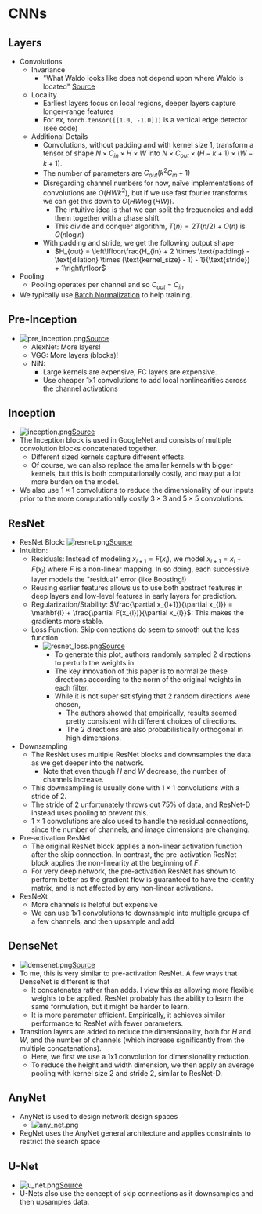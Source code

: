 # CNNs

## Layers
- Convolutions
  - Invariance
    - "What Waldo looks like does not depend upon where Waldo is located" [Source](http://d2l.ai/chapter_convolutional-neural-networks/why-conv.html)
  - Locality
    - Earliest layers focus on local regions, deeper layers capture longer-range features
    - For ex, `torch.tensor([[1.0, -1.0]])` is a vertical edge detector (see code)
  - Additional Details
    - Convolutions, without padding and with kernel size 1, transform a tensor of shape $N \times C_{in} \times H \times W$ into $N \times C_{out} \times (H-k+1) \times (W-k+1)$.
    - The number of parameters are $C_{out}(k^2C_{in} + 1)$
    - Disregarding channel numbers for now, naïve implementations of convolutions are $O(HWk^2)$, but if we use fast fourier transforms we can get this down to $O(HW\log (HW))$. 
      - The intuitive idea is that we can split the frequencies and add them together with a phase shift. 
      - This divide and conquer algorithm, $T(n) = 2T(n/2)+O(n)$ is $O(n\log n)$
    - With padding and stride, we get the following output shape
      - $H_{out} = \left\lfloor\frac{H_{in}  + 2 \times \text{padding} - \text{dilation} \times (\text{kernel_size} - 1) - 1}{\text{stride}} + 1\right\rfloor$
- Pooling
  - Pooling operates per channel and so $C_{out}$ = $C_{in}$
- We typically use [Batch Normalization](../01_basics/notes.md) to help training.

## Pre-Inception
- ![pre_inception.png](pre_inception.png)[Source](http://d2l.ai/chapter_convolutional-modern/nin.html)
  - AlexNet: More layers!
  - VGG: More layers (blocks)!
  - NiN: 
    - Large kernels are expensive, FC layers are expensive. 
    - Use cheaper 1x1 convolutions to add local nonlinearities across the channel activations

## Inception 
- ![inception.png](inception.png)[Source](http://d2l.ai/chapter_convolutional-modern/googlenet.html)
- The Inception block is used in GoogleNet and consists of multiple convolution blocks concatenated together. 
  - Different sized kernels capture different effects.
  - Of course, we can also replace the smaller kernels with bigger kernels, but this is both computationally costly, and may put a lot more burden on the model. 
- We also use $1 \times 1$ convolutions to reduce the dimensionality of our inputs prior to the more computationally costly $3 \times 3$ and $5 \times 5$ convolutions.

## ResNet
- ResNet Block: ![resnet.png](resnet.png)[Source](https://arxiv.org/pdf/1603.05027)
- Intuition:
  - Residuals: Instead of modeling $x_{l+1}=F(x_{l})$, we model $x_{l+1}=x_{l}+F(x_{l})$ where $F$ is a non-linear mapping. In so doing, each successive layer models the "residual" error (like Boosting!)
  - Reusing earlier features allows us to use both abstract features in deep layers and low-level features in early layers for prediction. 
  - Regularization/Stability: $\frac{\partial x_{l+1}}{\partial x_{l}} = \mathbf{I} + \frac{\partial F(x_{l})}{\partial x_{l}}$: This makes the gradients more stable. 
  - Loss Function: Skip connections do seem to smooth out the loss function
    - ![resnet_loss.png](resnet_loss.png)[Source](https://arxiv.org/pdf/1712.09913)
      - To generate this plot, authors randomly sampled 2 directions to perturb the weights in. 
      - The key innovation of this paper is to normalize these directions according to the norm of the original weights in each filter. 
      - While it is not super satisfying that 2 random directions were chosen, 
        - The authors showed that empirically, results seemed pretty consistent with different choices of directions.
        - The 2 directions are also probabilistically orthogonal in high dimensions.
- Downsampling
  - The ResNet uses multiple ResNet blocks and downsamples the data as we get deeper into the network. 
    - Note that even though $H$ and $W$ decrease, the number of channels increase. 
  - This downsampling is usually done with $1 \times 1$ convolutions with a stride of 2. 
  - The stride of 2 unfortunately throws out 75% of data, and ResNet-D instead uses pooling to prevent this.
  - $1 \times 1$ convolutions are also used to handle the residual connections, since the number of channels, and image dimensions are changing.
- Pre-activation ResNet
  - The original ResNet block applies a non-linear activation function after the skip connection. In contrast, the pre-activation ResNet block applies the non-linearity at the beginning of $F$. 
  - For very deep network, the pre-activation ResNet has shown to perform better as the gradient flow is guaranteed to have the identity matrix, and is not affected by any non-linear activations.
- ResNeXt
  - More channels is helpful but expensive
  - We can use 1x1 convolutions to downsample into multiple groups of a few channels, and then upsample and add

## DenseNet
- ![densenet.png](densenet.png)[Source](https://arxiv.org/pdf/1608.06993)
- To me, this is very similar to pre-activation ResNet. A few ways that DenseNet is different is that 
  - It concatenates rather than adds. I view this as allowing more flexible weights to be applied. ResNet probably has the ability to learn the same formulation, but it might be harder to learn.
  - It is more parameter efficient. Empirically, it achieves similar performance to ResNet with fewer parameters. 
- Transition layers are added to reduce the dimensionality, both for $H$ and $W$, and the number of channels (which increase significantly from the multiple concatenations). 
  - Here, we first we use a 1x1 convolution for dimensionality reduction.
  - To reduce the height and width dimension, we then apply an average pooling with kernel size 2 and stride 2, similar to ResNet-D.

## AnyNet
- AnyNet is used to design network design spaces
  - ![any_net.png](any_net.png)
- RegNet uses the AnyNet general architecture and applies constraints to restrict the search space

## U-Net
- ![u_net.png](u_net.png)[Source](https://fastai1.fast.ai/vision.models.unet.html)
- U-Nets also use the concept of skip connections as it downsamples and then upsamples data. 